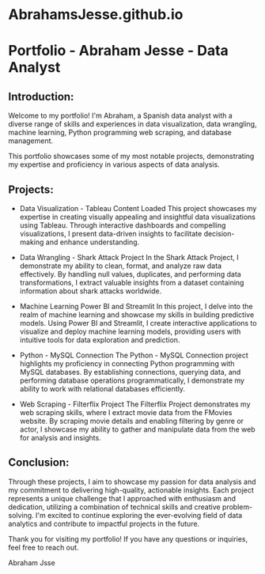 # AbrahamsJesse.github.io

# Portfolio  - Abraham Jesse -  Data Analyst

## Introduction:

Welcome to my portfolio! I'm Abraham, a Spanish data analyst with a diverse range of skills 
and experiences in data visualization, data wrangling, machine learning, Python programming
web scraping, and database management.

This portfolio showcases some of my most notable projects, demonstrating my expertise and 
proficiency in various aspects of data analysis.

## Projects:

-  Data Visualization - Tableau Content Loaded
This project showcases my expertise in creating visually appealing and insightful data visualizations
using Tableau. Through interactive dashboards and compelling visualizations, I present data-driven
insights to facilitate decision-making and enhance understanding.

- Data Wrangling - Shark Attack Project
In the Shark Attack Project, I demonstrate my ability to clean, format, and analyze raw data effectively.
By handling null values, duplicates, and performing data transformations, I extract valuable insights
from a dataset containing information about shark attacks worldwide.

- Machine Learning Power BI and Streamlit
In this project, I delve into the realm of machine learning and showcase my skills in building predictive
 models. Using Power BI and Streamlit, I create interactive applications to visualize and deploy machine
 learning models, providing users with intuitive tools for data exploration and prediction.

- Python - MySQL Connection
The Python - MySQL Connection project highlights my proficiency in connecting Python programming with
MySQL databases. By establishing connections, querying data, and performing database operations
programmatically, I demonstrate my ability to work with relational databases efficiently.

- Web Scraping - Filterflix Project
The Filterflix Project demonstrates my web scraping skills, where I extract movie data from the FMovies
 website. By scraping movie details and enabling filtering by genre or actor, I showcase my ability to
gather and manipulate data from the web for analysis and insights.


## Conclusion:

Through these projects, I aim to showcase my passion for data analysis and my commitment to delivering 
high-quality, actionable insights. Each project represents a unique challenge that I approached with 
enthusiasm and dedication, utilizing a combination of technical skills and creative problem-solving.
I'm excited to continue exploring the ever-evolving field of data analytics and contribute to impactful
projects in the future.

Thank you for visiting my portfolio! If you have any questions or inquiries, feel free to reach out.

Abraham Jsse
